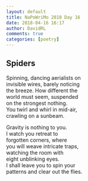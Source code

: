 ```yaml
---  
layout: default  
title: NaPoWriMo 2018 Day 16  
date: 2018-04-16 16:17  
author: DavidRL  
comments: true  
categories: [poetry]
---  
```

## Spiders  

Spinning, dancing aerialists on  
invisible wires, barely noticing  
the breeze. How different the  
world must seem, suspended  
on the strongest nothing.  
You twirl and whirl in mid-air,  
crawling on a sunbeam.  

Gravity is nothing to you.  
I watch you retreat to  
forgotten corners, where  
you will weave intricate traps,  
watching the room with  
eight unblinking eyes.  
I shall leave you to spin your  
patterns and clear out the flies.  
